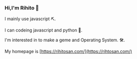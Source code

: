 ### Hi,I'm Rihito 👋

I mainly use javascript ⛏.

I can codeing javascript and python 📝.

I'm interested in to make a geme and Operating System. 🛠.

My homepage is [https://rihitosan.com/](https://rihtosan.com/)
